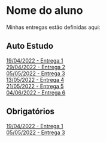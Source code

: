 # Nome do aluno
Minhas entregas estão definidas aqui:
## Auto Estudo
<a href="https://github.com/Intelihub/Template_Aluno/blob/main/02_AUT_EST_ENTREGA/Coloque%20aqui%20as%20entregas%20do%20seu%20auto%20estudo.rtf"> 19/04/2022 - Entrega 1 </a>
<br>
<a href="https://github.com/lucasconti888/MODULO_2/tree/main/03_AUT_EST_ENTREGA/Semana%202"> 29/04/2022 - Entrega 2 </a>
<br>
<a href="https://github.com/lucasconti888/MODULO_2/tree/main/03_AUT_EST_ENTREGA/Semana%203"> 05/05/2022 - Entrega 3 </a>
<br>
<a href="https://github.com/lucasconti888/MODULO_2/tree/main/03_AUT_EST_ENTREGA/Semana%204/Formulario"> 13/05/2022 - Entrega 4 </a>
<br>
<a href="https://github.com/lucasconti888/MODULO_2/tree/main/03_AUT_EST_ENTREGA/Semana%205/Formulario"> 21/05/2022 - Entrega 5 </a>
<br>
<a href="https://github.com/lucasconti888/MODULO_2/tree/main/03_AUT_EST_ENTREGA/Semana%206"> 04/06/2022 - Entrega 6 </a>
## Obrigatórios
<a href="https://github.com/Intelihub/Template_Aluno/blob/main/03_EX_OBRIGATORIOS/Coloque%20aqui%20entregas%20de%20exerc%C3%ADcios%20obrigat%C3%B3rios.rtf"> 19/04/2022 - Entrega 1 </a>
<br>
<a href="https://github.com/lucasconti888/MODULO_2/tree/main/04_AUT_EST_EX_OBRIGATORIOS/Semana%203"> 05/05/2022 - Entrega 3 </a>
